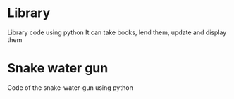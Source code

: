 # Library
Library code using python
It can take books, lend them, update and display them 

# Snake water gun
Code of the snake-water-gun using python
